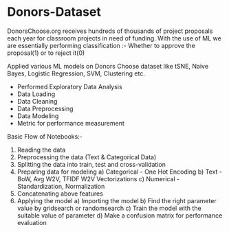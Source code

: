 # Donors-Dataset
DonorsChoose.org receives hundreds of thousands of project proposals each year for classroom projects in need of funding. With the use of ML we are essentially 
performing classification :- Whether to approve the proposal(1) or to reject it(0)


Applied various ML models on Donors Choose dataset like tSNE, Naive Bayes, Logistic Regression, SVM, Clustering etc. 
* Performed Exploratory Data Analysis
* Data Loading
* Data Cleaning
* Data Preprocessing
* Data Modeling
* Metric for performance measurement

Basic Flow of Notebooks:-
1.  Reading the data
2. Preprocessing the data (Text & Categorical Data)
3. Splitting the data into train, test and cross-validation
4. Preparing data for modeling
  a) Categorical - One Hot Encoding
  b) Text - BoW, Avg W2V, TFIDF W2V Vectorizations
  c) Numerical - Standardization, Normalization
5. Concatenating above features
6. Applying the model
  a) Importing the model
  b) Find the right parameter value by gridsearch or randomsearch
  c) Train the model with the suitable value of parameter
  d) Make a confusion matrix for performance evaluation
